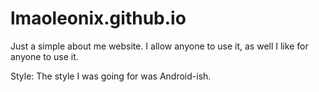 # lmaoleonix.github.io

Just a simple about me website.
I allow anyone to use it, as well I like for anyone to use it.

Style: The style I was going for was Android-ish.
